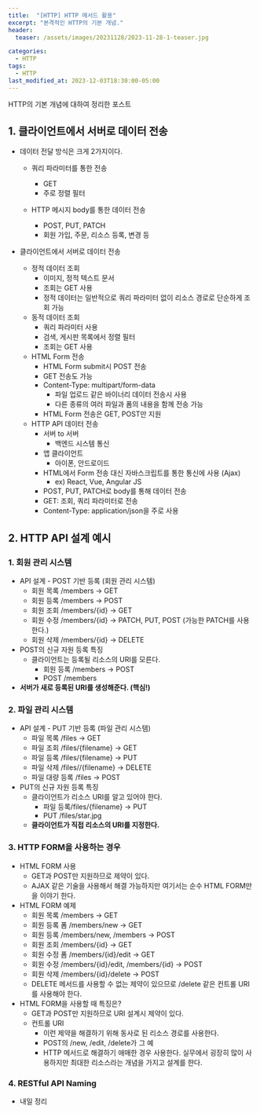 ```yaml
---
title:  "[HTTP] HTTP 메서드 활용"
excerpt: "본격적인 HTTP의 기본 개념."
header:
  teaser: /assets/images/20231128/2023-11-28-1-teaser.jpg

categories:
  - HTTP
tags:
  - HTTP
last_modified_at: 2023-12-03T18:30:00-05:00
---
```

HTTP의 기본 개념에 대하여 정리한 포스트
  
## 1. 클라이언트에서 서버로 데이터 전송
+ 데이터 전달 방식은 크게 2가지이다.
  + 쿼리 파라미터를 통한 전송
    + GET
    + 주로 정렬 필터

  + HTTP 메시지 body를 통한 데이터 전송
    + POST, PUT, PATCH
    + 회원 가입, 주문, 리소스 등록, 변경 등

+ 클라이언트에서 서버로 데이터 전송
  + 정적 데이터 조회
    + 이미지, 정적 텍스트 문서
    + 조회는 GET 사용
    + 정적 데이터는 일반적으로 쿼리 파라미터 없이 리소스 경로로 단순하게 조회 가능
  + 동적 데이터 조회
    + 쿼리 파라미터 사용
    + 검색, 게시판 목록에서 정렬 필터
    + 조회는 GET 사용
  + HTML Form 전송
    + HTML Form submit시 POST 전송
    + GET 전송도 가능
    + Content-Type: multipart/form-data
      + 파일 업로드 같은 바이너리 데이터 전송시 사용
      + 다른 종류의 여러 파일과 폼의 내용을 함께 전송 가능
    + HTML Form 전송은 GET, POST만 지원
  + HTTP API 데이터 전송
    + 서버 to 서버
      + 백엔드 시스템 통신
    + 앱 클라이언트
      + 아이폰, 안드로이드
    + HTML에서 Form 전송 대신 자바스크립트를 통한 통신에 사용 (Ajax)
      + ex) React, Vue, Angular JS
    + POST, PUT, PATCH로 body를 통해 데이터 전송
    + GET: 조회, 쿼리 파라미터로 전송
    + Content-Type: application/json을 주로 사용

## 2. HTTP API 설계 예시
### 1. 회원 관리 시스템
+ API 설계 - POST 기반 등록 (회원 관리 시스템)
   + 회원 목록 /members → GET
   + 회원 등록 /members → POST
   + 회원 조회 /members/{id} → GET
   + 회원 수정 /members/{id} → PATCH, PUT, POST (가능한 PATCH를 사용한다.)
   + 회원 삭제 /members/{id} → DELETE
+ POST의 신규 자원 등록 특징
   + 클라이언트는 등록될 리소스의 URI를 모른다.
     + 회원 등록 /members → POST
     + POST /members
+ **서버가 새로 등록된 URI를 생성해준다. (핵심!)**

### 2. 파일 관리 시스템
+ API 설계 - PUT 기반 등록 (파일 관리 시스템)
   + 파일 목록 /files → GET
   + 파일 조회 /files/{filename} → GET
   + 파일 등록 /files/{filename} → PUT
   + 파일 삭제 /files//{filename} → DELETE
   + 파일 대량 등록 /files → POST
+ PUT의 신규 자원 등록 특징
   + 클라이언트가 리소스 URI를 알고 있어야 한다.
     + 파일 등록/files/{filename} → PUT
     + PUT /files/star.jpg
   + **클라이언트가 직접 리소스의 URI를 지정한다.** 

### 3. HTTP FORM을 사용하는 경우
+ HTML FORM 사용
   + GET과 POST만 지원하므로 제약이 있다.
   + AJAX 같은 기술을 사용해서 해결 가능하지만 여기서는 순수 HTML FORM만을 이야기 한다.  
+ HTML FORM 예제
   + 회원 목록      /members → GET
   + 회원 등록 폼   /members/new → GET
   + 회원 등록      /members/new, /members → POST
   + 회원 조회      /members/{id} → GET
   + 회원 수정 폼   /members/{id}/edit → GET
   + 회원 수정      /members/{id}/edit, /members/{id} → POST
   + 회원 삭제      /members/{id}/delete → POST 
   + DELETE 메서드를 사용할 수 없는 제약이 있으므로 /delete 같은 컨트롤 URI를 사용해야 한다.
+ HTML FORM을 사용할 때 특징은?
  + GET과 POST만 지원하므로 URI 설계시 제약이 있다.
  + 컨트롤 URI
     + 이런 제약을 해결하기 위해 동사로 된 리소스 경로를 사용한다.
     + POST의 /new, /edit, /delete가 그 예
     + HTTP 메서드로 해결하기 애매한 경우 사용한다. 실무에서 굉장히 많이 사용하지만 최대한 리소스라는 개념을 가지고 설계를 한다.

### 4. RESTful API Naming
+ 내일 정리